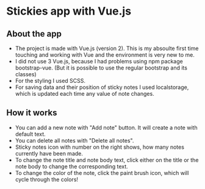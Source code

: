 # Stickies app with Vue.js

## About the app

- The project is made with Vue.js (version 2). This is my absoulte first time touching and working with Vue and the environment is very new to me.
- I did not use 3 Vue.js, because I had problems using npm package bootstrap-vue. (But it is possible to use the regular bootstrap and its classes)
- For the styling I used SCSS.
- For saving data and their position of sticky notes I used localstorage, which is updated each time any value of note changes.

## How it works

- You can add a new note with "Add note" button. It will create a note with default text.
- You can delete all notes with "Delete all notes".
- Sticky notes icon with number on the right shows, how many notes currently have been made.
- To change the note title and note body text, click either on the title or the note body to change the corresponding text.
- To change the color of the note, click the paint brush icon, which will cycle through the colors!
